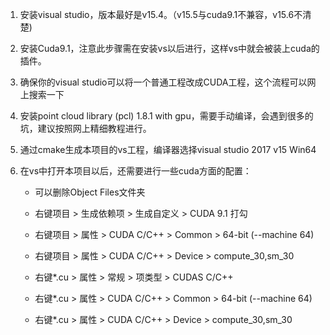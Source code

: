 1. 安装visual studio，版本最好是v15.4。（v15.5与cuda9.1不兼容，v15.6不清楚)

2. 安装Cuda9.1，注意此步骤需在安装vs以后进行，这样vs中就会被装上cuda的插件。

3. 确保你的visual studio可以将一个普通工程改成CUDA工程，这个流程可以网上搜索一下

4. 安装point cloud library (pcl) 1.8.1 with gpu，需要手动编译，会遇到很多的坑，建议按照网上精细教程进行。

5. 通过cmake生成本项目的vs工程，编译器选择visual studio 2017 v15 Win64

6. 在vs中打开本项目以后，还需要进行一些cuda方面的配置：

    * 可以删除Object Files文件夹
    
    * 右键项目 > 生成依赖项 > 生成自定义 > CUDA 9.1 打勾

    * 右键项目 > 属性 > CUDA C/C++ > Common > 64-bit (--machine 64)

    * 右键项目 > 属性 > CUDA C/C++ > Device > compute_30,sm_30

    * 右键*.cu > 属性 > 常规 > 项类型 > CUDAS C/C++

    * 右键*.cu > 属性 > CUDA C/C++ > Common > 64-bit (--machine 64)

    * 右键*.cu > 属性 > CUDA C/C++ > Device > compute_30,sm_30
